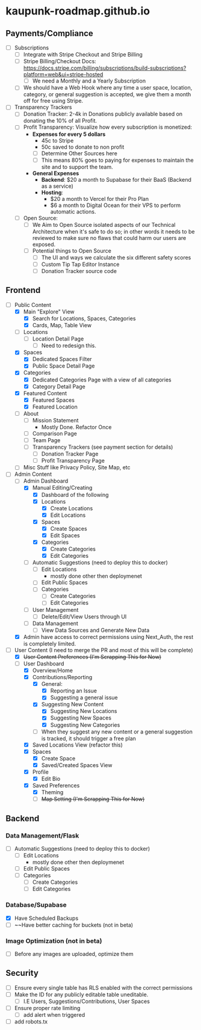 # kaupunk-roadmap.github.io

## Payments/Compliance
- [ ] Subscriptions
	- [ ] Integrate with Stripe Checkout and Stripe Billing
	- [ ] Stripe Billing/Checkout Docs: https://docs.stripe.com/billing/subscriptions/build-subscriptions?platform=web&ui=stripe-hosted
		- [ ] We need a Monthly and a Yearly Subscription
	- [ ] We should have a Web Hook where any time a user space, location, category, or general suggestion is accepted, we give them a month off for free using Stripe. 
- [ ] Transparency Trackers
	- [ ] Donation Tracker: 2-4k in Donations publicly available based on donating the 10% of all Profit. 
	- [ ] Profit Transparency: Visualize how every subscription is monetized: 
		- **Expenses for every 5 dollars**
			- 45c to Stripe
			- 50c saved to donate to non profit
			- [ ] Determine Other Sources here
			- [ ] This means 80% goes to paying for expenses to maintain the site and to support the team. 
		- **General Expenses**
			- **Backend**: $20 a month to Supabase for their BaaS (Backend as a service)
			- **Hosting**: 
				- $20 a month to Vercel for their Pro Plan
				- $6 a month to Digital Ocean for their VPS to perform automatic actions. 
	- [ ] Open Source:
		- [ ] We Aim to Open Source isolated aspects of our Technical Architecture when it's safe to do so; in other words it needs to be reviewed to make sure no flaws that could harm our users are exposed. 
		- [ ] Potential things to Open Source
			- [ ] The UI and ways we calculate the six different safety scores
			- [ ] Custom Tip Tap Editor Instance
			- [ ] Donation Tracker source code

## Frontend
- [ ] Public Content
	- [x] Main "Explore" View
		- [x] Search for Locations, Spaces, Categories
		- [x] Cards, Map, Table View
	- [ ] Locations
		- [ ] Location Detail Page
			- [ ] Need to redesign this. 
	- [x] Spaces
		- [x] Dedicated Spaces Filter
		- [x] Public Space Detail Page 
	- [x] Categories
		- [x] Dedicated Categories Page with a view of all categories 
		- [x] Category Detail Page
	- [x] Featured Content
		- [x] Featured Spaces
		- [x] Featured Location
	- [ ] About
		- [ ] Mission Statement
			- Mostly Done. Refactor Once
		- [ ] Comparison Page
		- [ ] Team Page 
		- [ ] Transparency Trackers (see payment section for details)
			- [ ] Donation Tracker Page
			- [ ] Profit Transparency Page
	- [ ] Misc Stuff like Privacy Policy, Site Map, etc
- [ ] Admin Content
	- [ ] Admin Dashboard
		- [x] Manual Editing/Creating
			- [x] Dashboard of the following
			- [x] Locations
				- [x] Create Locations
				- [x] Edit Locations
			- [x] Spaces
				- [x] Create Spaces
				- [x] Edit Spaces
			- [x] Categories
				- [x] Create Categories
				- [x] Edit Categories
		- [ ] Automatic Suggestions (need to deploy this to docker)
			- [ ] Edit Locations
				- mostly done other then deploymenet
			- [ ] Edit Public Spaces
			- [ ] Categories
				- [ ] Create Categories
				- [ ] Edit Categories
		- [ ] User Management
			- [ ] Delete/Edit/View Users through UI
		- [ ] Data Management
			- [ ] View Data Sources and Generate New Data
	- [x] Admin have access to correct permissions using Next_Auth, the rest is completely limited. 
- [ ] User Content (I need to merge the PR and most of this will be complete)
	- [x] ~~User Content Preferences (I'm Scrapping This for Now)~~
	- [ ] User Dashboard
		- [x] Overview/Home
		- [x] Contributions/Reporting
			- [x] General: 
				- [x] Reporting an Issue
				- [x] Suggesting a general issue
			- [x] Suggesting New Content
				- [x] Suggesting New Locations
				- [x] Suggesting New Spaces
				- [x] Suggesting New Categories
			- [ ] When they suggest any new content or a general suggestion is tracked, it should trigger a free plan
		- [x] Saved Locations View (refactor this)
		- [x] Spaces
			- [x] Create Space
			- [x] Saved/Created Spaces View
		- [x] Profile
			- [x] Edit Bio
		- [x] Saved Preferences
			- [x] Theming
			- [ ] ~~Map Setting (I'm Scrapping This for Now)~~
## Backend 

### Data Management/Flask
- [ ] Automatic Suggestions (need to deploy this to docker)
	- [ ] Edit Locations
		- mostly done other then deploymenet
	- [ ] Edit Public Spaces
	- [ ] Categories
		- [ ] Create Categories
		- [ ] Edit Categories
### Database/Supabase
- [x] Have Scheduled Backups 
- [ ] ~~Have better caching for buckets (not in beta)

### Image Optimization (not in beta)
- [ ] Before any images are uploaded, optimize them 
## Security

- [ ] Ensure every single table has RLS enabled with the correct permissions
- [ ] Make the ID for any publicly editable table uneditable. 
	- [ ] I.E Users, Suggestions/Contributions, User Spaces
- [ ] Ensure proper rate limiting 
	- [ ] add alert when triggered
- [ ] add robots.tx 
